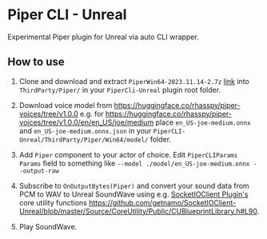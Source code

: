 # Piper CLI - Unreal

Experimental Piper plugin for Unreal via auto CLI wrapper.

## How to use

1. Clone and download and extract `PiperWin64-2023.11.14-2.7z` [link](https://github.com/getnamo/PiperCLI-Unreal/releases/tag/v0.1.external) into `ThirdParty/Piper/` in your `PiperCli-Unreal` plugin root folder.

2. Download voice model from https://huggingface.co/rhasspy/piper-voices/tree/v1.0.0 e.g. for https://huggingface.co/rhasspy/piper-voices/tree/v1.0.0/en/en_US/joe/medium place `en_US-joe-medium.onnx` and `en_US-joe-medium.onnx.json` in your `PiperCLI-Unreal/ThirdParty/Piper/Win64/model/` folder.

3. Add `Piper` component to your actor of choice. Edit `PiperCLIParams` `Params` field to something like `--model ./model/en_US-joe-medium.onnx --output-raw`

4. Subscribe to `OnOutputBytes(Piper)` and convert your sound data from PCM to WAV to Unreal SoundWave using e.g. [SocketIOClient Plugin's](https://github.com/getnamo/SocketIOClient-Unreal/tree/master) core utility functions https://github.com/getnamo/SocketIOClient-Unreal/blob/master/Source/CoreUtility/Public/CUBlueprintLibrary.h#L90.

5. Play SoundWave.
